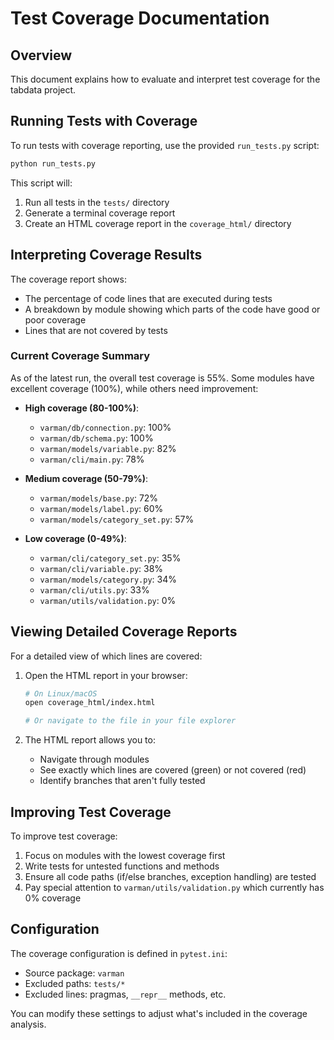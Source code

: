 # Test Coverage Documentation

## Overview
This document explains how to evaluate and interpret test coverage for the tabdata project.

## Running Tests with Coverage

To run tests with coverage reporting, use the provided `run_tests.py` script:

```bash
python run_tests.py
```

This script will:
1. Run all tests in the `tests/` directory
2. Generate a terminal coverage report
3. Create an HTML coverage report in the `coverage_html/` directory

## Interpreting Coverage Results

The coverage report shows:
- The percentage of code lines that are executed during tests
- A breakdown by module showing which parts of the code have good or poor coverage
- Lines that are not covered by tests

### Current Coverage Summary
As of the latest run, the overall test coverage is 55%. Some modules have excellent coverage (100%), while others need improvement:

- **High coverage (80-100%)**:
  - `varman/db/connection.py`: 100%
  - `varman/db/schema.py`: 100%
  - `varman/models/variable.py`: 82%
  - `varman/cli/main.py`: 78%

- **Medium coverage (50-79%)**:
  - `varman/models/base.py`: 72%
  - `varman/models/label.py`: 60%
  - `varman/models/category_set.py`: 57%

- **Low coverage (0-49%)**:
  - `varman/cli/category_set.py`: 35%
  - `varman/cli/variable.py`: 38%
  - `varman/models/category.py`: 34%
  - `varman/cli/utils.py`: 33%
  - `varman/utils/validation.py`: 0%

## Viewing Detailed Coverage Reports

For a detailed view of which lines are covered:

1. Open the HTML report in your browser:
   ```bash
   # On Linux/macOS
   open coverage_html/index.html
   
   # Or navigate to the file in your file explorer
   ```

2. The HTML report allows you to:
   - Navigate through modules
   - See exactly which lines are covered (green) or not covered (red)
   - Identify branches that aren't fully tested

## Improving Test Coverage

To improve test coverage:

1. Focus on modules with the lowest coverage first
2. Write tests for untested functions and methods
3. Ensure all code paths (if/else branches, exception handling) are tested
4. Pay special attention to `varman/utils/validation.py` which currently has 0% coverage

## Configuration

The coverage configuration is defined in `pytest.ini`:
- Source package: `varman`
- Excluded paths: `tests/*`
- Excluded lines: pragmas, `__repr__` methods, etc.

You can modify these settings to adjust what's included in the coverage analysis.